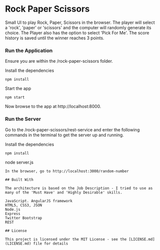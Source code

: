 # Rock Paper Scissors

Small UI to play Rock, Paper, Scissors in the browser. 
The player will select a 'rock', 'paper' or 'scissors' and the computer will randomly generate its choice. 
The Player also has the option to select 'Pick For Me'.
The score history is saved until the winner reaches 3 points.

### Run the Application

Ensure you are within the /rock-paper-scissors folder. 

Install the dependencies
```
npm install
```
Start the app
```
npm start
```

Now browse to the app at http://localhost:8000.

### Run the Server

Go to the /rock-paper-scissors/rest-service and enter the following commands in the terminal to get the server up and running. 

Install the dependencies
```
npm install
```
node server.js
```
In the browser, go to http://localhost:3000/random-number

## Built With

The architecture is based on the Job Description - I tried to use as many of the 'Must Have' and 'Highly Desirable' skills.

JavaScript. AngularJS framework
HTML5, CSS3, JSON
Node.js
Express
Twitter Bootstrap
REST

## License

This project is licensed under the MIT License - see the [LICENSE.md](LICENSE.md) file for details

